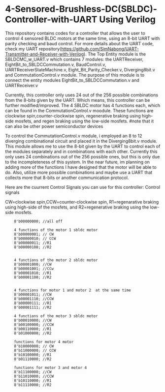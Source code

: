 # 4-Sensored-Brushless-DC(SBLDC)-Controller-with-UART Using Verilog
This repository contains codes for a controller that allows the user to control 4 sensored BLDC motors at the same time, using an 8-bit UART with parity checking and baud control. For more details about the UART code, check my UART repository(https://github.com/SimNabong/UART-Transmitter-and-Receiver-with-Verilog).
The Top Entity module is the SBLDCMC_w_UART.v which contains 7 modules: the UARTReceiver, EightBit_to_SBLDCCommutation.v, BaudControl.v, UARTReceiverStateMachine.v, Eight_Bit_Parity_Checker.v, Diverging8bit.v and CommutationControl.v module.
The purpose of this module is to connect the entity modules EightBit_to_SBLDCCommutation.v and UARTReceiver.v

Currently, this controller only uses 24 out of the 256 possible combinations from the 8-bits given by the UART. Which means, this controller can be further modified/improved.
The 4 SBLDC motor has 4 functions each, which can be found in the CommutationControl.v moodule. These functions are clockwise spin,counter-clockwise spin, regenerative braking using high-side mosfets, and regen braking using the low-side mosfets. #note that it can also be other power semiconductor devices

To control the CommutationControl.v module, i employed an 8 to 12 diverging combinational circuit and placed it in the Diverging8bit.v module. This module allows me to use the 8-bit given by the UART to control each of the modules separately and in combinations with each other. Currently this only uses 24 combinations out of the 256 possible ones, but this is only due to the incompleteness of this system. In the near future, im planning on adding more of the functions I have designed that the motor will be able to do. Also, utilize more possible combinations and maybe use a UART that collects more that 8-bits or another communication protocol. 

Here are the cuurrent Control Signals you can use for this controller:
Control signals	

CW=clockwise spin,CCW=counter-clockwise spin, R1=regenarative braking using high-side of the mosfets, and R2=regenerative braking using the low-side mosfets.
		
		8'b00000000; //all off
	
		4 functions of the motor 1 sbldc motor
		8'b00000001; // CW
		8'b00000010; // CCW
		8'b00000011; //R1
		8'b00000100; //R2
		
		
		4 functions of the motor 2 sbldc motor
		8'b00001000; //CW
		8'b00001001; //CCw
		8'b00001010; //R1
		8'b00001100; //R2
	
		
		4 functions for motor 1 and motor 2  at the same time 
		8'b00001011; //CW
		8'b00001110; //CCW
		8'b00000111; //R1
		8'b00001111; //R2
	
		4 functions of the motor 3 sbldc motor
		8'b00010000; //CW
		8'b00100000; //CCW
		8'b00110000; //R1
		8'b01000000; //R2
	
		functions for motor 4 motor
		8'b10000000; // CW
		8'b11000000; // CCW
		8'b10100000; //R1
		8'b01110000; //R2
		
		functions for motor 3 and motor 4
		8'b11100000; //CW
		8'b11010000; //CCW
		8'b10110000; //R1
		8'b11110000; //R2
